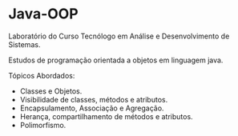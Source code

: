 # Java-OOP

Laboratório do Curso Tecnólogo em Análise e Desenvolvimento de Sistemas.

Estudos de programação orientada a objetos em linguagem java.

Tópicos Abordados:

 - Classes e Objetos.
 - Visibilidade de classes, métodos e atributos.
 - Encapsulamento, Associação e Agregação.
 - Herança, compartilhamento de métodos e atributos.
 - Polimorfismo.
  
